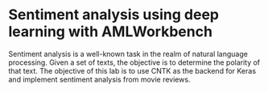 # Sentiment analysis using deep learning with AMLWorkbench

Sentiment analysis is a well-known task in the realm of natural language processing. Given a set of texts, the objective is to determine the polarity of that text. The objective of this lab is to use CNTK as the backend for Keras and implement sentiment analysis from movie reviews.
